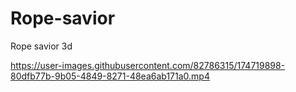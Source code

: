 # Rope-savior
Rope savior 3d

https://user-images.githubusercontent.com/82786315/174719898-80dfb77b-9b05-4849-8271-48ea6ab171a0.mp4

